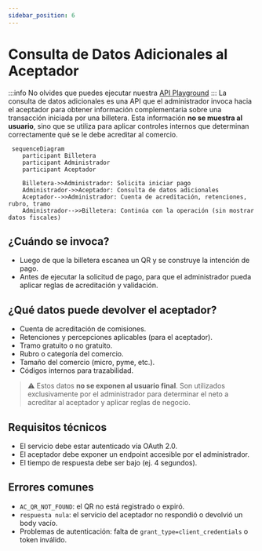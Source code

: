 ```yaml
---
sidebar_position: 6
---
```


# Consulta de Datos Adicionales al Aceptador
:::info
No olvides que puedes ejecutar nuestra [API Playground](/doc-acq/developers/portalApi/pct_for_acquirers) 
:::
La consulta de datos adicionales es una API que el administrador invoca hacia el aceptador para obtener información complementaria sobre una transacción iniciada por una billetera. Esta información **no se muestra al usuario**, sino que se utiliza para aplicar controles internos que determinan correctamente qué se le debe acreditar al comercio.
```mermaid
 sequenceDiagram
    participant Billetera
    participant Administrador
    participant Aceptador

    Billetera->>Administrador: Solicita iniciar pago
    Administrador->>Aceptador: Consulta de datos adicionales
    Aceptador-->>Administrador: Cuenta de acreditación, retenciones, rubro, tramo
    Administrador-->>Billetera: Continúa con la operación (sin mostrar datos fiscales) 
```

## ¿Cuándo se invoca?

- Luego de que la billetera escanea un QR y se construye la intención de pago.
- Antes de ejecutar la solicitud de pago, para que el administrador pueda aplicar reglas de acreditación y validación.

## ¿Qué datos puede devolver el aceptador?

- Cuenta de acreditación de comisiones.
- Retenciones y percepciones aplicables (para el aceptador).
- Tramo gratuito o no gratuito.
- Rubro o categoría del comercio.
- Tamaño del comercio (micro, pyme, etc.).
- Códigos internos para trazabilidad.

> ⚠️ Estos datos **no se exponen al usuario final**. Son utilizados exclusivamente por el administrador para determinar el neto a acreditar al aceptador y aplicar reglas de negocio.

## Requisitos técnicos

- El servicio debe estar autenticado vía OAuth 2.0.
- El aceptador debe exponer un endpoint accesible por el administrador.
- El tiempo de respuesta debe ser bajo (ej. 4 segundos).

## Errores comunes

- `AC_QR_NOT_FOUND`: el QR no está registrado o expiró.
- `respuesta nula`: el servicio del aceptador no respondió o devolvió un body vacío.
- Problemas de autenticación: falta de `grant_type=client_credentials` o token inválido.
